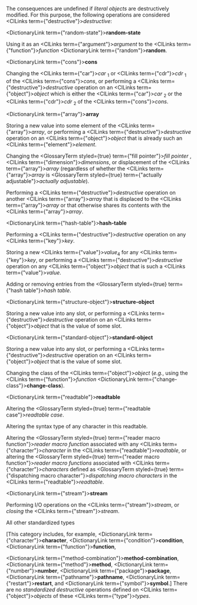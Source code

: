  



The consequences are undefined if *literal objects* are destructively modified. For this purpose, the following operations are considered <ClLinks  term={"destructive"}><i>destructive</i></ClLinks>: 



<DictionaryLink  term={"random-state"}><b>random-state</b></DictionaryLink> 



Using it as an <ClLinks  term={"argument"}><i>argument</i></ClLinks> to the <ClLinks  term={"function"}><i>function</i></ClLinks> <DictionaryLink  term={"random"}><b>random</b></DictionaryLink>. 



<DictionaryLink  term={"cons"}><b>cons</b></DictionaryLink> 



Changing the <ClLinks  term={"car"}><i>car</i></ClLinks> <sub>1</sub> or <ClLinks  term={"cdr"}><i>cdr</i></ClLinks> <sub>1</sub> of the <ClLinks  term={"cons"}><i>cons</i></ClLinks>, or performing a <ClLinks  term={"destructive"}><i>destructive</i></ClLinks> operation on an <ClLinks  term={"object"}><i>object</i></ClLinks> which is either the <ClLinks  term={"car"}><i>car</i></ClLinks> <sub>2</sub> or the <ClLinks  term={"cdr"}><i>cdr</i></ClLinks> <sub>2</sub> of the <ClLinks  term={"cons"}><i>cons</i></ClLinks>. 



<DictionaryLink  term={"array"}><b>array</b></DictionaryLink> 



Storing a new value into some element of the <ClLinks  term={"array"}><i>array</i></ClLinks>, or performing a <ClLinks  term={"destructive"}><i>destructive</i></ClLinks> operation on an <ClLinks  term={"object"}><i>object</i></ClLinks> that is already such an <ClLinks  term={"element"}><i>element</i></ClLinks>. 



Changing the <GlossaryTerm styled={true} term={"fill pointer"}><i>fill pointer</i></GlossaryTerm> , <ClLinks  term={"dimension"}><i>dimensions</i></ClLinks>, or displacement of the <ClLinks  term={"array"}><i>array</i></ClLinks> (regardless of whether the <ClLinks  term={"array"}><i>array</i></ClLinks> is <GlossaryTerm styled={true} term={"actually adjustable"}><i>actually adjustable</i></GlossaryTerm>). 



Performing a <ClLinks  term={"destructive"}><i>destructive</i></ClLinks> operation on another <ClLinks  term={"array"}><i>array</i></ClLinks> that is displaced to the <ClLinks  term={"array"}><i>array</i></ClLinks> or that otherwise shares its contents with the <ClLinks  term={"array"}><i>array</i></ClLinks>. 



<DictionaryLink  term={"hash-table"}><b>hash-table</b></DictionaryLink> 



Performing a <ClLinks  term={"destructive"}><i>destructive</i></ClLinks> operation on any <ClLinks  term={"key"}><i>key</i></ClLinks>. 



Storing a new <ClLinks  term={"value"}><i>value</i></ClLinks><sub>4</sub> for any <ClLinks  term={"key"}><i>key</i></ClLinks>, or performing a <ClLinks  term={"destructive"}><i>destructive</i></ClLinks> operation on any <ClLinks  term={"object"}><i>object</i></ClLinks> that is such a <ClLinks  term={"value"}><i>value</i></ClLinks>. 



Adding or removing entries from the <GlossaryTerm styled={true} term={"hash table"}><i>hash table</i></GlossaryTerm>. 



<DictionaryLink  term={"structure-object"}><b>structure-object</b></DictionaryLink> 



Storing a new value into any slot, or performing a <ClLinks  term={"destructive"}><i>destructive</i></ClLinks> operation on an <ClLinks  term={"object"}><i>object</i></ClLinks> that is the value of some slot. 



<DictionaryLink  term={"standard-object"}><b>standard-object</b></DictionaryLink> 



Storing a new value into any slot, or performing a <ClLinks  term={"destructive"}><i>destructive</i></ClLinks> operation on an <ClLinks  term={"object"}><i>object</i></ClLinks> that is the value of some slot. 



Changing the class of the <ClLinks  term={"object"}><i>object</i></ClLinks> (*e.g.*, using the <ClLinks  term={"function"}><i>function</i></ClLinks> <DictionaryLink  term={"change-class"}><b>change-class</b></DictionaryLink>).  







<DictionaryLink  term={"readtable"}><b>readtable</b></DictionaryLink> 



Altering the <GlossaryTerm styled={true} term={"readtable case"}><i>readtable case</i></GlossaryTerm>. 



Altering the syntax type of any character in this readtable. 



Altering the <GlossaryTerm styled={true} term={"reader macro function"}><i>reader macro function</i></GlossaryTerm> associated with any <ClLinks  term={"character"}><i>character</i></ClLinks> in the <ClLinks  term={"readtable"}><i>readtable</i></ClLinks>, or altering the <GlossaryTerm styled={true} term={"reader macro function"}><i>reader macro functions</i></GlossaryTerm> associated with <ClLinks  term={"character"}><i>characters</i></ClLinks> defined as <GlossaryTerm styled={true} term={"dispatching macro character"}><i>dispatching macro characters</i></GlossaryTerm> in the <ClLinks  term={"readtable"}><i>readtable</i></ClLinks>. 



<DictionaryLink  term={"stream"}><b>stream</b></DictionaryLink> 



Performing I/O operations on the <ClLinks  term={"stream"}><i>stream</i></ClLinks>, or *closing* the <ClLinks  term={"stream"}><i>stream</i></ClLinks>. 



All other standardized types 



[This category includes, for example, <DictionaryLink  term={"character"}><b>character</b></DictionaryLink>, <DictionaryLink  term={"condition"}><b>condition</b></DictionaryLink>, <DictionaryLink  term={"function"}><b>function</b></DictionaryLink>, 



<DictionaryLink  term={"method-combination"}><b>method-combination</b></DictionaryLink>, <DictionaryLink  term={"method"}><b>method</b></DictionaryLink>, <DictionaryLink  term={"number"}><b>number</b></DictionaryLink>, <DictionaryLink  term={"package"}><b>package</b></DictionaryLink>, <DictionaryLink  term={"pathname"}><b>pathname</b></DictionaryLink>, <DictionaryLink  term={"restart"}><b>restart</b></DictionaryLink>, and <DictionaryLink  term={"symbol"}><b>symbol</b></DictionaryLink>.] There are no *standardized destructive* operations defined on <ClLinks  term={"object"}><i>objects</i></ClLinks> of these <ClLinks  term={"type"}><i>types</i></ClLinks>. 



